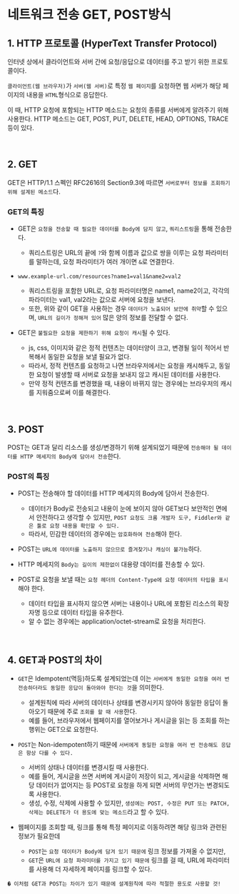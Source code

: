  # 네트워크 전송 GET, POST방식
 
## 1. HTTP 프로토콜 (HyperText Transfer Protocol)
인터넷 상에서 클라이언트와 서버 간에 요청/응답으로 데이터를 주고 받기 위한 프로토콜이다.  

`클라이언트(웹 브라우저)`가 `서버(웹 서버)`로 특정 `웹 페이지`를 요청하면 웹 서버가 해당 페이지의 내용을 `HTML`형식으로 응답한다.  

이 때, HTTP 요청에 포함되는 HTTP 메소드는 요청의 종류를 서버에게 알려주기 위해 사용한다.  HTTP 메소드는 GET, POST, PUT, DELETE, HEAD, OPTIONS, TRACE 등이 있다.  

<br>

## 2. GET
GET은 HTTP/1.1 스펙인 RFC2616의 Section9.3에 따르면 `서버로부터 정보를 조회하기 위해 설계된 메소드`다.

### GET의 특징
* GET은 `요청을 전송할 때 필요한 데이터를 Body에 담지 않고`, `쿼리스트링`을 통해 전송한다.
    - 쿼리스트링은 URL의 끝에 `?`와 함께 이름과 값으로 쌍을 이루는 요청 파라미터를 말하는데, 요청 파라미터가 여러 개이면 `&`로 연결한다. 

* `www.example-url.com/resources?name1=val1&name2=val2`
    - 쿼리스트링을 포함한 URL로, 요청 파라미터명은 name1, name2이고, 각각의 파라미터는 val1, val2라는 값으로 서버에 요청을 보낸다.  
    - 또한, 위와 같이 GET을 사용하는 경우 `데이터가 노출되어 보안에 취약`할 수 있으며, `URL의 길이가 정해져 있어` 많은 양의 정보를 전달할 수 없다.  
  
* GET은 `불필요한 요청을 제한하기 위해 요청이 캐시`될 수 있다.  
    * js, css, 이미지와 같은 정적 컨텐츠는 데이터양이 크고, 변경될 일이 적어서 반복해서 동일한 요청을 보낼 필요가 없다.  
    * 따라서, 정적 컨텐츠를 요청하고 나면 브라우저에서는 요청을 캐시해두고, 동일한 요청이 발생할 때 서버로 요청을 보내지 않고 캐시된 데이터를 사용한다.  
    * 만약 정적 컨텐츠를 변경했을 때, 내용이 바뀌지 않는 경우에는 브라우저의 캐시를 지워줌으로써 이를 해결한다.

<br>

## 3. POST
POST는 GET과 달리 리소스를 생성/변경하기 위해 설계되었기 때문에 `전송해야 될 데이터를 HTTP 메세지의 Body에 담아서 전송`한다.  

### POST의 특징
* POST는 전송해야 할 데이터를 HTTP 메세지의 Body에 담아서 전송한다.  
    - 데이터가 Body로 전송되고 내용이 눈에 보이지 않아 GET보다 보안적인 면에서 안전하다고 생각할 수 있지만, `POST 요청도 크롬 개발자 도구, Fiddler와 같은 툴로 요청 내용을 확인할 수 있다.` 
    - 따라서, 민감한 데이터의 경우에는 `암호화하여 전송`해야 한다.  
  
* POST는 `URL에 데이터를 노출하지 않으므로 즐겨찾기나 캐싱이 불가능`하다.  
  
* HTTP 메세지의 `Body는 길이의 제한없이` 대용량 데이터를 전송할 수 있다.  
  
* POST로 요청을 보낼 때는 `요청 헤더의 Content-Type에 요청 데이터의 타입을 표시`해야 한다.   
    - 데이터 타입을 표시하지 않으면 서버는 내용이나 URL에 포함된 리소스의 확장자명 등으로 데이터 타입을 유추한다.  
    - 알 수 없는 경우에는 application/octet-stream로 요청을 처리한다.  

<br>

## 4. GET과 POST의 차이
* `GET`은 Idempotent(멱등)하도록 설계되었는데 이는 `서버에게 동일한 요청을 여러 번 전송하더라도 동일한 응답이 돌아와야 한다는 것`을 의미한다.  
    - 설계원칙에 따라 서버의 데이터나 상태를 변경시키지 않아야 동일한 응답이 돌아오기 때문에 주로 `조회를 할 때 사용`한다.  
    - 예를 들어, 브라우저에서 웹페이지를 열어보거나 게시글을 읽는 등 조회를 하는 행위는 GET으로 요청한다.  

* `POST`는 Non-idempotent하기 때문에 `서버에게 동일한 요청을 여러 번 전송해도 응답은 항상 다를 수 있다.`  
    - 서버의 상태나 데이터를 변경시킬 때 사용한다.  
    - 예를 들어, 게시글을 쓰면 서버에 게시글이 저장이 되고, 게시글을 삭제하면 해당 데이터가 없어지는 등 POST로 요청을 하게 되면 서버의 무언가는 변경되도록 사용한다.  
    - 생성, 수정, 삭제에 사용할 수 있지만, `생성에는 POST, 수정은 PUT 또는 PATCH, 삭제는 DELETE가 더 용도에 맞는 메소드`라고 할 수 있다.  
  
* 웹페이지를 조회할 때, 링크를 통해 특정 페이지로 이동하려면 해당 링크와 관련된 정보가 필요한데  
    - `POST`는 `요청 데이터가 Body에 담겨 있기 때문에` 링크 정보를 가져올 수 없지만, 
    - `GET`은 `URL에 요청 파라미터를 가지고 있기 때문에` 링크를 걸 때, URL에 파라미터를 사용해 더 자세하게 페이지를 링크할 수 있다.  
  
`� 이처럼 GET과 POST는 차이가 있기 때문에 설계원칙에 따라 적절한 용도로 사용할 것! `

